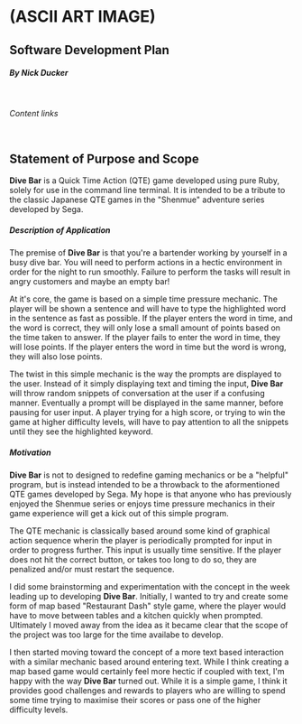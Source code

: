 # (ASCII ART IMAGE)

## Software Development Plan
##### By Nick Ducker

<br>

*Content links*

<br>


## Statement of Purpose and Scope
**Dive Bar** is a Quick Time Action (QTE) game developed using pure Ruby, solely for use in the command line terminal. It is intended to be a tribute to the classic Japanese QTE games in the "Shenmue" adventure series developed by Sega. 

##### Description of Application
The premise of **Dive Bar** is that you're a bartender working by yourself in a busy dive bar. You will need to perform actions in a hectic environment in order for the night to run smoothly. Failure to perform the tasks will result in angry customers and maybe an empty bar!

At it's core, the game is based on a simple time pressure mechanic. The player will be shown a sentence and will have to type the highlighted word in the sentence as fast as possible. If the player enters the word in time, and the word is correct, they will only lose a small amount of points based on the time taken to answer. If the player fails to enter the word in time, they will lose points. If the player enters the word in time but the word is wrong, they will also lose points. 

The twist in this simple mechanic is the way the prompts are displayed to the user. Instead of it simply displaying text and timing the input, **Dive Bar** will throw random snippets of conversation at the user if a confusing manner. Eventually a prompt will be displayed in the same manner, before pausing for user input. A player trying for a high score, or trying to win the game at higher difficulty levels, will have to pay attention to all the snippets until they see the highlighted keyword. 

##### Motivation

**Dive Bar** is not to designed to redefine gaming mechanics or be a "helpful" program, but is instead intended to be a throwback to the aformentioned QTE games developed by Sega. My hope is that anyone who has previously enjoyed the Shenmue series or enjoys time pressure mechanics in their game experience will get a kick out of this simple program. 

The QTE mechanic is classically based around some kind of graphical action sequence wherin the player is periodically prompted for input in order to progress further. This input is usually time sensitive. If the player does not hit the correct button, or takes too long to do so, they are penalized and/or must restart the sequence. 

I did some brainstorming and experimentation with the concept in the week leading up to developing **Dive Bar**. Initially, I wanted to try and create some form of map based "Restaurant Dash" style game, where the player would have to move between tables and a kitchen quickly when prompted. Ultimately I moved away from the idea as it became clear that the scope of the project was too large for the time availabe to develop.

I then started moving toward the concept of a more text based interaction with a similar mechanic based around entering text. While I think creating a map based game would certainly feel more hectic if coupled with text, I'm happy with the way **Dive Bar** turned out. While it is a simple game, I think it provides good challenges and rewards to players who are willing to spend some time trying to maximise their scores or pass one of the higher difficulty levels.











